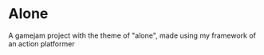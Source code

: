 # Alone
A gamejam project with the theme of "alone", made using my framework of an action platformer
